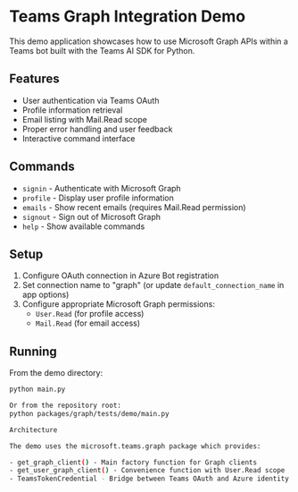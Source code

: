 # Teams Graph Integration Demo

This demo application showcases how to use Microsoft Graph APIs within a Teams bot built with the
Teams AI SDK for Python.

## Features

- User authentication via Teams OAuth
- Profile information retrieval
- Email listing with Mail.Read scope
- Proper error handling and user feedback
- Interactive command interface

## Commands

- `signin` - Authenticate with Microsoft Graph
- `profile` - Display user profile information
- `emails` - Show recent emails (requires Mail.Read permission)
- `signout` - Sign out of Microsoft Graph
- `help` - Show available commands

## Setup

1. Configure OAuth connection in Azure Bot registration
2. Set connection name to "graph" (or update `default_connection_name` in app options)
3. Configure appropriate Microsoft Graph permissions:
   - `User.Read` (for profile access)
   - `Mail.Read` (for email access)

## Running

From the demo directory:

```bash
python main.py

Or from the repository root:
python packages/graph/tests/demo/main.py

Architecture

The demo uses the microsoft.teams.graph package which provides:

- get_graph_client() - Main factory function for Graph clients
- get_user_graph_client() - Convenience function with User.Read scope
- TeamsTokenCredential - Bridge between Teams OAuth and Azure identity
```
